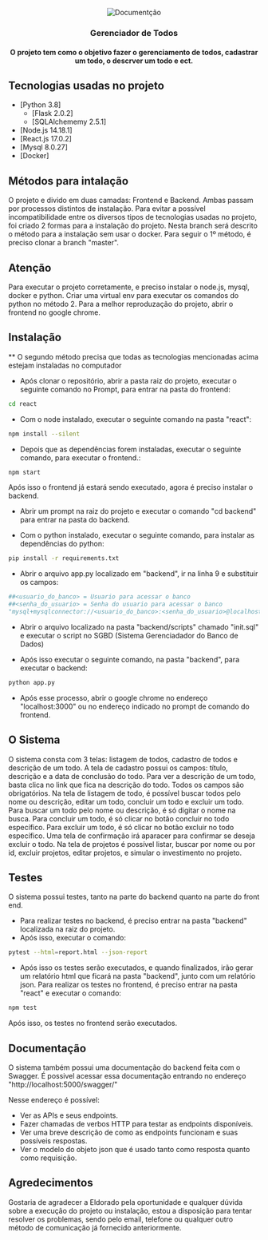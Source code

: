  <p align="center">
    <img src="https://i.imgur.com/rSyq3MW.png" alt="Documentção"></a>
</p>

<h3 align="center">Gerenciador de Todos</h3>

<h4 align="center">O projeto tem como o objetivo fazer o gerenciamento de todos, cadastrar um todo, o descrver um todo e ect.</h4>

## Tecnologias usadas no projeto

- [Python 3.8]
    - [Flask 2.0.2]
    - [SQLAlchememy 2.5.1]
- [Node.js 14.18.1]
- [React.js 17.0.2]
- [Mysql 8.0.27]
- [Docker]

## Métodos para intalação

O projeto e divido em duas camadas: Frontend e Backend. Ambas passam por processos distintos de instalação.
Para evitar a possível incompatibilidade entre os diversos tipos de tecnologias usadas no projeto, foi criado 2 formas para a instalação do projeto.
Nesta branch será descrito o método para a instalação sem usar o docker. Para seguir o 1º método, é preciso clonar a branch "master". 

## Atenção

Para executar o projeto corretamente, e preciso instalar o node.js, mysql, docker e python.
Criar uma virtual env para executar os comandos do python no método 2.
Para a melhor reproduzação do projeto, abrir o frontend no google chrome.

## Instalação

** O segundo método precisa que todas as tecnologias mencionadas acima estejam instaladas no computador

- Após clonar o repositório, abrir a pasta raiz do projeto, executar o seguinte comando no Prompt, para entrar na pasta do frontend:

```bash
cd react
``` 

- Com o node instalado, executar o seguinte comando na pasta "react": 

```bash
npm install --silent
``` 

- Depois que as dependências forem instaladas, executar o seguinte comando, para executar o frontend.:

```bash
npm start
``` 

Após isso o frontend já estará sendo executado, agora é preciso instalar o backend.

- Abrir um prompt na raiz do projeto e executar o comando "cd backend" para entrar na pasta do backend.

- Com o python instalado, executar o seguinte comando, para instalar as dependências do python: 

```bash
pip install -r requirements.txt
``` 

- Abrir o arquivo app.py localizado em "backend", ir na linha 9 e substituir os campos:

```python
##<usuario_do_banco> = Usuario para acessar o banco
##<senha_do_usuario> = Senha do usuario para acessar o banco
"mysql+mysqlconnector://<usuario_do_banco>:<senha_do_usuario>@localhost/teste"
```

- Abrir o arquivo localizado na pasta "backend/scripts" chamado "init.sql" e executar o script no SGBD (Sistema Gerenciadador do Banco de Dados)

- Após isso executar o seguinte comando, na pasta "backend", para executar o backend:

```bash
python app.py
``` 

- Após esse processo, abrir o google chrome no endereço "localhost:3000" ou no endereço indicado no prompt de comando do frontend.

## O Sistema

O sistema consta com 3 telas: listagem de todos, cadastro de todos e descrição de um todo.
A tela de cadastro possui os campos: título, descrição e a data de conclusão do todo.
Para ver a descrição de um todo, basta clica no link que fica na descrição do todo.
Todos os campos são obrigatórios.
Na tela de listagem de todo, é possível buscar todos pelo nome ou descrição, editar um todo, concluir um todo e excluir um todo.
Para buscar um todo pelo nome ou descrição, é só digitar o nome na busca.
Para concluir um todo, é só clicar no botão concluir no todo específico.
Para excluir um todo, é só clicar no botão excluir no todo específico. Uma tela de confirmação irá aparacer para confirmar se deseja excluir o todo.
Na tela de projetos é possível listar, buscar por nome ou por id, excluir projetos, editar projetos, e simular o investimento no projeto.

## Testes

O sistema possui testes, tanto na parte do backend quanto na parte do front end.
- Para realizar testes no backend, é preciso entrar na pasta "backend" localizada na raiz do projeto.
- Após isso, executar o comando:
```bash
pytest --html=report.html --json-report
``` 
- Após isso os testes serão executados, e quando finalizados, irão gerar um relatório html que ficará na pasta "backend", junto com um relatório json.
Para realizar os testes no frontend, é preciso entrar na pasta "react" e executar o comando:
```bash
npm test
``` 
Após isso, os testes no frontend serão executados.

## Documentação

O sistema também possui uma documentação do backend feita com o Swagger.
É possivel acessar essa documentação entrando no endereço "http://localhost:5000/swagger/"

Nesse endereço é possível:
- Ver as APIs e seus endpoints.
- Fazer chamadas de verbos HTTP para testar as endpoints disponíveis.
- Ver uma breve descrição de como as endpoints funcionam e suas possíveis respostas.
- Ver o modelo do objeto json que é usado tanto como resposta quanto como requisição.


## Agredecimentos
Gostaria de agradecer a Eldorado pela oportunidade e qualquer dúvida sobre a execução do projeto ou instalação, estou a disposição para tentar resolver os problemas, sendo pelo email, telefone ou qualquer outro método de comunicação já fornecido anteriormente.
